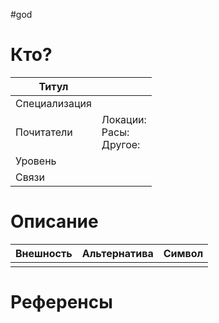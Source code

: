 #god 
# Кто? 
| Титул         |                                 |
| ------------- | ------------------------------- |
| Специализация |                                 |
| Почитатели    | Локации: <br>Расы: <br>Другое:  |
| Уровень       |                                 |
| Связи         |                                 |
# Описание

| Внешность | Альтернатива | Символ |
| --------- | ------------ | ------ |
|           |              |        |


# Референсы